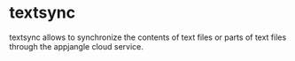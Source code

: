 textsync
========

textsync allows to synchronize the contents of text files or parts of text files through the appjangle cloud service.